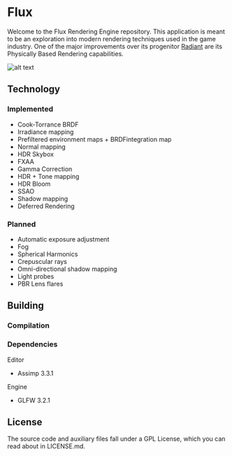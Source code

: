 # Flux

Welcome to the Flux Rendering Engine repository. This application is meant to be an exploration into modern rendering techniques used in the game industry. One of the major improvements over its progenitor [Radiant](https://github.com/JulianThijssen/Radiant) are its Physically Based Rendering capabilities.

![alt text](https://user-images.githubusercontent.com/2978176/28851201-51b9f942-7721-11e7-9a1c-70717a116295.png "Latest screenshot")

## Technology
### Implemented
 - Cook-Torrance BRDF
 - Irradiance mapping
 - Prefiltered environment maps + BRDFintegration map
 - Normal mapping
 - HDR Skybox
 - FXAA
 - Gamma Correction
 - HDR + Tone mapping
 - HDR Bloom
 - SSAO
 - Shadow mapping
 - Deferred Rendering

### Planned
 - Automatic exposure adjustment
 - Fog
 - Spherical Harmonics
 - Crepuscular rays
 - Omni-directional shadow mapping
 - Light probes
 - PBR Lens flares

## Building
### Compilation


### Dependencies
Editor
 - Assimp 3.3.1

Engine
 - GLFW 3.2.1

## License
The source code and auxiliary files fall under a GPL License, which you can read about in LICENSE.md.
